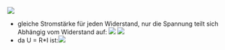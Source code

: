  ![](Pasted%20image%2020231117165924.png)
- gleiche Stromstärke für jeden Widerstand, nur die Spannung teilt sich Abhängig vom Widerstand auf:
![](Pasted%20image%2020231117165733.png)
![](Pasted%20image%2020231117165749.png)
- da U = R*I ist:![](Pasted%20image%2020231117165834.png)
